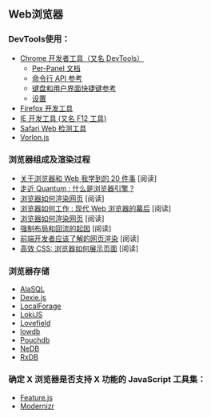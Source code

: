 ## Web浏览器

### DevTools使用：

* [Chrome 开发者工具（又名 DevTools）](https://developers.google.com/web/tools/?hl=en)
  * [Per-Panel 文档](https://developers.google.com/web/tools/chrome-devtools/#docs)
  * [命令行 API 参考](https://developers.google.com/web/tools/javascript/command-line/command-line-reference?hl=en)
  * [键盘和用户界面快捷键参考](https://developers.google.com/web/tools/iterate/inspect-styles/shortcuts)
  * [设置](https://developer.chrome.com/devtools/docs/settings)
* [Firefox 开发工具](https://developer.mozilla.org/en-US/docs/Tools)
* [IE 开发工具 (又名 F12 工具)](https://dev.modern.ie/platform/documentation/f12-devtools-guide/)
* [Safari Web 检测工具](https://developer.apple.com/safari/tools/)
* [Vorlon.js](http://vorlonjs.com/)

### 浏览器组成及渲染过程

* [关于浏览器和 Web 我学到的 20 件事](http://www.20thingsilearned.com/en-US/foreword/1) [阅读]
* [走近 Quantum : 什么是浏览器引擎 ?](https://hacks.mozilla.org/2017/05/quantum-up-close-what-is-a-browser-engine/)
* [浏览器如何渲染网页](https://www.youtube.com/watch?v=SmE4OwHztCc) [阅读]
* [浏览器如何工作 : 现代 Web 浏览器的幕后](http://www.html5rocks.com/en/tutorials/internals/howbrowserswork/) [阅读]
* [浏览器如何渲染网页](https://www.youtube.com/watch?v=SmE4OwHztCc) [阅读]
* [强制布局和回流的起因](https://gist.github.com/paulirish/5d52fb081b3570c81e3a) [阅读]
* [前端开发者应该了解的网页渲染](http://frontendbabel.info/articles/webpage-rendering-101/) [阅读]
* [高效 CSS: 浏览器如何展示页面](http://dbaron.org/talks/2012-03-11-sxsw/master.xhtml) [阅读]


### 浏览器存储

* [AlaSQL](http://alasql.org/)
* [Dexie.js](http://www.dexie.org/)
* [LocalForage](https://localforage.github.io/localForage/)
* [LokiJS](http://lokijs.org/#/)
* [Lovefield](https://google.github.io/lovefield)
* [lowdb](https://github.com/typicode/lowdb)
* [Pouchdb](http://pouchdb.com/)
* [NeDB](https://github.com/louischatriot/nedb)
* [RxDB](https://pubkey.github.io/rxdb/install.html)

### 确定 X 浏览器是否支持 X 功能的 JavaScript 工具集：

* [Feature.js](http://featurejs.com/)
* [Modernizr](https://modernizr.com/)